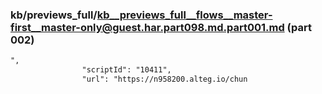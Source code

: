 ### kb/previews_full/kb__previews_full__flows__master-first__master-only@guest.har.part098.md.part001.md (part 002)

```md
",
                "scriptId": "10411",
                "url": "https://n958200.alteg.io/chun
```

```
